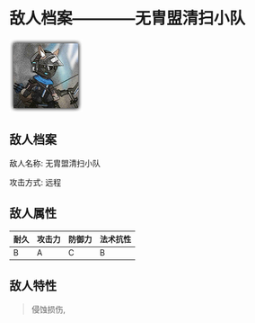 # 敌人档案————无胄盟清扫小队

![无胄盟清扫小队](./eneIcons/无胄盟清扫小队.png)

## 敌人档案

敌人名称: 无胄盟清扫小队

攻击方式: 远程

## 敌人属性

| 耐久      | 攻击力  | 防御力 | 法术抗性 |
|---------|------|-----|------|
| B | A | C | B |

## 敌人特性
> 侵蚀损伤,
